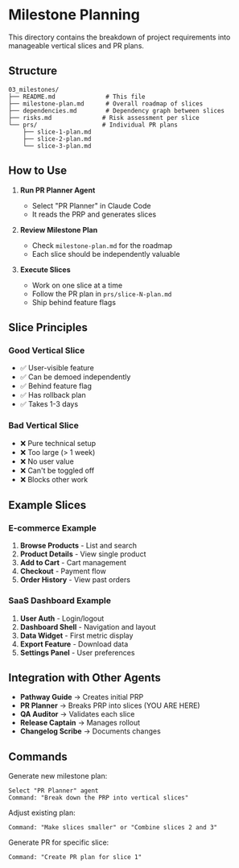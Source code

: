 # Milestone Planning

This directory contains the breakdown of project requirements into manageable vertical slices and PR plans.

## Structure

```
03_milestones/
├── README.md              # This file
├── milestone-plan.md      # Overall roadmap of slices
├── dependencies.md        # Dependency graph between slices
├── risks.md              # Risk assessment per slice
└── prs/                  # Individual PR plans
    ├── slice-1-plan.md
    ├── slice-2-plan.md
    └── slice-3-plan.md
```

## How to Use

1. **Run PR Planner Agent**
   - Select "PR Planner" in Claude Code
   - It reads the PRP and generates slices

2. **Review Milestone Plan**
   - Check `milestone-plan.md` for the roadmap
   - Each slice should be independently valuable

3. **Execute Slices**
   - Work on one slice at a time
   - Follow the PR plan in `prs/slice-N-plan.md`
   - Ship behind feature flags

## Slice Principles

### Good Vertical Slice
- ✅ User-visible feature
- ✅ Can be demoed independently
- ✅ Behind feature flag
- ✅ Has rollback plan
- ✅ Takes 1-3 days

### Bad Vertical Slice
- ❌ Pure technical setup
- ❌ Too large (> 1 week)
- ❌ No user value
- ❌ Can't be toggled off
- ❌ Blocks other work

## Example Slices

### E-commerce Example
1. **Browse Products** - List and search
2. **Product Details** - View single product
3. **Add to Cart** - Cart management
4. **Checkout** - Payment flow
5. **Order History** - View past orders

### SaaS Dashboard Example
1. **User Auth** - Login/logout
2. **Dashboard Shell** - Navigation and layout
3. **Data Widget** - First metric display
4. **Export Feature** - Download data
5. **Settings Panel** - User preferences

## Integration with Other Agents

- **Pathway Guide** → Creates initial PRP
- **PR Planner** → Breaks PRP into slices (YOU ARE HERE)
- **QA Auditor** → Validates each slice
- **Release Captain** → Manages rollout
- **Changelog Scribe** → Documents changes

## Commands

Generate new milestone plan:
```
Select "PR Planner" agent
Command: "Break down the PRP into vertical slices"
```

Adjust existing plan:
```
Command: "Make slices smaller" or "Combine slices 2 and 3"
```

Generate PR for specific slice:
```
Command: "Create PR plan for slice 1"
```